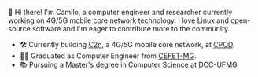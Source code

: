 :wave: Hi there! I'm Camilo, a computer engineer and researcher currently working on 4G/5G mobile core network technology.
I love Linux and open-source software and I'm eager to contribute more to the community.

- :hammer_and_wrench: Currently building [C2n](https://www.cpqd.com.br/en/solucoes/c2n/), a 4G/5G mobile core network, at [CPQD](https://www.cpqd.com.br/en).
- :man_student: Graduated as Computer Engineer from [CEFET-MG](https://www.cefetmg.br/).
- :books: Pursuing a Master's degree in Computer Science at [DCC-UFMG](https://dcc.ufmg.br/)
